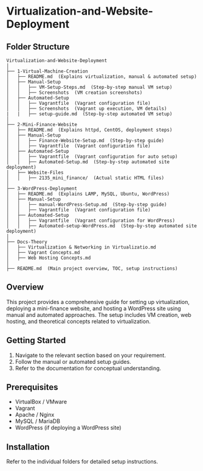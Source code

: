 # Virtualization-and-Website-Deployment

## Folder Structure

```
Virtualization-and-Website-Deployment
│
├── 1-Virtual-Machine-Creation
│   ├── README.md  (Explains virtualization, manual & automated setup)
│   ├── Manual-Setup
│   │   ├── VM-Setup-Steps.md  (Step-by-step manual VM setup)
│   │   ├── Screenshots  (VM creation screenshots)
│   ├── Automated-Setup
│   │   ├── Vagrantfile  (Vagrant configuration file)
│   │   ├── Screenshots  (Vagrant up execution, VM details)
|   |   ├── setup-guide.md  (Step-by-step automated VM setup)
│
├── 2-Mini-Finance-Website
│   ├── README.md  (Explains httpd, CentOS, deployment steps)
│   ├── Manual-Setup
│   │   ├── Finance-Website-Setup.md  (Step-by-step guide)
│   │   ├── Vagrantfile  (Vagrant configuration file)
│   ├── Automated-Setup
│   │   ├── Vagrantfile  (Vagrant configuration for auto setup)
│   │   ├── Automated-Setup.md  (Step-by-step automated site deployment)
│   ├── Website-Files
│   │   ├── 2135_mini_finance/  (Actual static HTML files)
│
├── 3-WordPress-Deployment
│   ├── README.md  (Explains LAMP, MySQL, Ubuntu, WordPress)
│   ├── Manual-Setup
│   │   ├── manual-WordPress-Setup.md  (Step-by-step guide)
│   │   ├── Vagrantfile  (Vagrant configuration file)
│   ├── Automated-Setup
│   │   ├── Vagrantfile  (Vagrant configuration for WordPress)
│   │   ├── Automated-setup-WordPress.md  (Step-by-step automated site deployment)
│
├── Docs-Theory
│   ├── Virtualization & Networking in Virtualizatio.md  
│   ├── Vagrant Concepts.md  
│   ├── Web Hosting Concepts.md  
│
├── README.md  (Main project overview, TOC, setup instructions)
```

## Overview

This project provides a comprehensive guide for setting up virtualization, deploying a mini-finance website, and hosting a WordPress site using manual and automated approaches. The setup includes VM creation, web hosting, and theoretical concepts related to virtualization.

## Getting Started

1. Navigate to the relevant section based on your requirement.
2. Follow the manual or automated setup guides.
3. Refer to the documentation for conceptual understanding.

## Prerequisites

- VirtualBox / VMware
- Vagrant
- Apache / Nginx
- MySQL / MariaDB
- WordPress (if deploying a WordPress site)

## Installation

Refer to the individual folders for detailed setup instructions.



